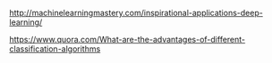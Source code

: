 http://machinelearningmastery.com/inspirational-applications-deep-learning/

https://www.quora.com/What-are-the-advantages-of-different-classification-algorithms
